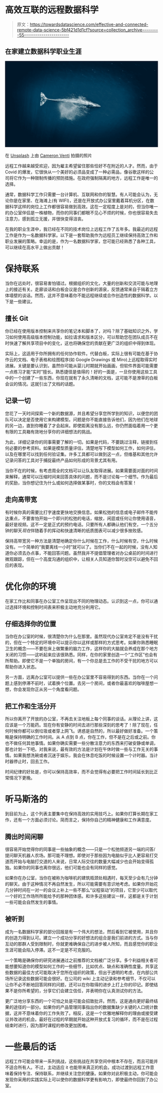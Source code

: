 # 高效互联的远程数据科学

> 原文：<https://towardsdatascience.com/effective-and-connected-remote-data-science-5bf421d1d1cf?source=collection_archive---------55----------------------->

## 在家建立数据科学职业生涯

![](img/aaa4676c79eb3f154a70b769acb58fa7.png)

在 [Unsplash](https://unsplash.com?utm_source=medium&utm_medium=referral) 上由 [Cameron Venti](https://unsplash.com/@cmventi20?utm_source=medium&utm_medium=referral) 拍摄的照片

远程工作越来越受欢迎，因为雇主希望留住那些恰好不在附近的人才。然而，由于 Covid 的爆发，它很快从一个美好的必须品变成了一种必需品，像谷歌这样的公司将它作为一种限制传播的预防措施。在政府强制隔离的地方，远程工作是唯一的选择。

通常，数据科学工作只需要一台计算机、互联网和你的智慧。有人可能会认为，无论你是在家里、在海滩上(有 WIFI)，还是在开放式办公室里戴着耳机分区，在数据科学这样的岗位上工作都很容易做到高效。这在一定程度上是对的，但当你唯一的办公室伴侣是一株植物，而你的同事们都眼不见心不烦的时候，你也很容易失去注意力，感到孤立无援，并很快变得沮丧。

在我的职业生涯中，我已经在不同的技术岗位上远程工作了五年多。我最近的远程工作是作为一名数据科学家。以下是一套帮助我作为远程员工继续保持高效工作和职业发展的策略。幸运的是，作为一名数据科学家，您可能已经熟悉了各种工具，可以继续在高水平上做出贡献！

# 保持联系

当你在远处时，很容易害怕错过。根据组织的文化，大量的创新和交流可能与地理上的接近有关。走廊谈话和白板会议是合作创新的源泉，反馈通常来自于隔着立方体墙壁的谈话。然而，这并不意味着你不能远程继续或合作创造性的数据科学。以下是一些建议。

## 擅长 Git

你已经在使用版本控制来共享你的笔记本和脚本了，对吗？除了基础知识之外，学习如何使用高级版本控制功能，如拉请求和版本区分，可以帮助您在团队成员不在时快速了解共享项目中的变化，这也将确保您的贡献在更广泛的组织中得到体现。

实际上，这适用于你所拥有的任何协作软件。代替白板，实际上很有可能在基于协作云的文档、电子表格和绘图程序(如 Google Drawings 或 Miro)上远程取得实时进展。关键是要认识到，虽然你可能从婴儿时期就开始画画，但软件界面可能需要一点练习才能“实时”擅长。熟悉捷径是值得的！好的一面是，一旦你使用这些工具中的一个创建了一些东西，你现在就有了永久清晰的文档，这可能不是潦草的白板会议的情况。这就引出了文档的话题。

## 记录一切

您花了一天时间探索一个新的数据源，并且希望分享您所学到的知识，以便您的团队可以决定是否使用它来构建模型。问题是你不能直接告诉他们，因为他们在地球的另一边，直到你睡着了才会起床。即使距离没有那么远，你仍然面临着用一个更有限的工具箱有效地分享你的详细想法的挑战。

为此，详细记录你的同事需要了解的一切。如果是代码，不要跳过注释，链接到任何必要的参考资料。如果是模型质量评估，清楚地写下模型如何工作，如何评估，以及在哪里可以找到任何验证集。许多工具都可以做到这一点，但维基和其他允许记录问答的工具对于捕捉最终产品如何形成的背景尤其有用。

当你不在的时候，有考虑周全的文档可以让队友取得进展。如果需要面对面的时间来解释，通常可以压缩时间来回答具体的问题，而不是讨论每一个细节。作为最后的奖励，当你想记住为什么或如何选择做某事时，你的文档会有答案！

## 走向高带宽

有时候你真的需要比打字速度更快地交换信息。如果松弛的信息或电子邮件不能传达重点，不要害怕开始一个即兴的松弛的电话，缩放，闲逛或任何让你使用语音，最好是视频。这不一定是正式的预约电话。只要所有人都确认他们有空，一个五分钟的聊天*现在*伴随着手的挥动和快速清晰的纸质图表可以减少很多挫败感。

保持高带宽另一种方法是清楚地确定你什么时候在工作，什么时候有空，什么时候没有。一个简单的“我要离线一小时”就可以了。当你们不在一起的时候，没有人知道你必须去办点事，不能回答问题。虽然我并不提倡管理者对办公桌前的时间进行微观跟踪，但在一个高度沟通的组织中，让相关人员知道你暂时没空可以避免不回应的表现。

# 优化你的环境

在家工作比和同事在办公室工作呈现出不同的物理动态。认识到这一点，你可以通过选择环境和控制时间表来积极主动地充分利用它。

## 仔细选择你的位置

当你在办公室的时候，很清楚你为什么在那里。虽然现代办公室肯定不是没有干扰的，但在一个特定的环境中可以提示你以这样或那样的方式思考。如果你熟悉睡眠卫生的概念——不要在床上做繁重的脑力工作，这样你的大脑就会养成在那个地方关闭的习惯——这听起来应该很熟悉。同样，在你的家里创造一个“工作区”也会有所帮助。即使它不是一个单独的房间，有一个你总是去工作的不受干扰的地方可以帮助你进入状态。

另一方面，远离办公室可以提供一些在办公室里不容易得到的东西。当你在一个问题上感到停滞不前时，试着换个位置。去另一个房间，或者你最喜欢的咖啡屋想一想，你会发现你正从另一个角度看问题。

## 把工作和生活分开

所以你离开了开放的办公室，不再去关注地板上每个同事的谈话。从理论上讲，这应该是一个万能药。现在你有安静的时间去进行那些深刻的思考了！除了现在，任何时候你都可以倒垃圾或者穿上网飞。诱惑是自然的，所以最好做好准备。一个策略是保持明确的工作时间。从 A 点到 B 点，你在工作，但不是在之后或之前。你也不做任何其他事情。如果你确实需要一些分散注意力的东西来打破安静或单调，那也计划一下吧。对我来说，最有效的方法是计划在午休时做一些与工作无关的事情。如果我想洗碗或者沉迷于娱乐，我会在休息吃饭的时候设置一个计时器。当计时器停止时，回去工作。

时间纪律的好处是，你可以保持高效率，而不会觉得有必要把工作时间延长到比正常情况下更晚。

# 听马斯洛的

到目前为止，这个列表主要集中在保持高效的实用技巧上。如果你打算长期在家工作，还有一个方面必须讨论。简而言之，保持你自己的精神健康和工作满意度。

## 腾出时间闲聊

很容易开始觉得你的同事是一些抽象的概念——只是一个松弛频道另一端的问答/提问聊天机器人农场。那可能不理想。即使对于那些因为电脑似乎比人更容易打交道而开始与电脑打交道的人来说，日常人际交往的数量大幅减少也会开始变得孤独。如果你的同事也离你很远，他们可能也会有同样的感觉。

如果你在办公室，当你在被称为咖啡机的建筑瓶颈处相遇时，每天至少会有几分钟的聊天。由于这种情况不再自然发生，所以可能需要有意识地考虑。如果你开始花几分钟时间在一对一的会议上补上一些不那么“议程驱动”的项目，它至少可以取代一个好的工作场所所能给予的那种团体感。和许多这些建议一样，这都是关于计划一些可能会自然发生的事情。

## 被听到

成为一名数据科学家的部分回报是有一个伟大的想法，然后看到它被使用，并且你的创造力得到认可。建立一个成功分享的好想法的组合是我们前进的方式。当与你互动的那群人受到限制时，你就更难确保自己的进步被人所知，而且感觉你的职业生涯可能会陷入停滞。这不一定是不可克服的。

一个策略是确保你的研究进展通过之前推荐的文档被广泛分享。多个利益相关者可能想要知道你的模型如何工作的一些细节，比如优点、缺点和准确性度量。共享这些数据的最佳方式可能取决于您所在组织的政策，但出于透明的考虑，在内部公共场所记录这些数据可能会很好。在公司的 wiki 上主动记录和参考细节，不仅可以让你不必不断地回答同样的问题，还可以在你取得的进步上打上你的印记。即使结果不是你所希望的，分享它们会建立信任，并表明你在认真测试你的方法。

更广泛地分享东西的一个可怕之处是可能会招致批评。然而，这是通向更好最终结果的途径的一部分。如果你的产品管理同事指出你的数据集缺少关键的人口统计数据，这并不意味着你的工作失败了。相反，这是一个优雅地解释你的理由或接受建议并改进的机会。最好在过程的早期就开始这种开放式复习的循环，而不是在过程结束时进行，因为那时课程的修改更加困难。

# 一些最后的话

远程工作可能会带来一系列挑战，这些挑战在共享空间中根本不存在，而且可能并不适合所有人。不过，主动适应 it 也能带来真正的机会。成功过渡到远程工作意味着保持专注、保持联系，并继续关注您的健康。如果你对此积极主动，你可能会发现你采用的实践实际上可以使你的数据科学更有影响力，即使最终你回到了办公室。